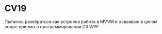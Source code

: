 # CV19

Пытаюсь разобраться как устроена работа в MVVM и осваиваю в целом новые приемы в программировании С# WPF
